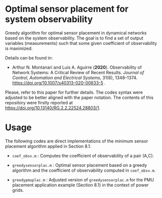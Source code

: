 # Optimal sensor placement for system observability
Greedy algorithm for optimal sensor placement in dynamical networks based on the system observability. The goal is to find a set of output variables (measurements) such that some given coefficient of observability is maximized. 

Details can be found in:
- Arthur N. Montanari and Luis A. Aguirre (**2020**). Observability of Network Systems: A Critical Review of Recent Results. *Journal of Control, Automation and Electrical Systems*, 31(6), 1348–1374. https://doi.org/10.1007/s40313-020-00633-5 .

Please, refer to this paper for further details. The codes syntax were adjusted to be better aligned with the paper notation. The contents of this repository were firstly reported at https://doi.org/10.13140/RG.2.2.22524.28803/1. 


# Usage

The following codes are direct implementations of the minimum sensor placement algorithm applied in Section 8.1.

- `coef_obsv.m`	: Computes the coefficient of observability of a pair (A,C).

- `greedysensorplac.m` : Optimal sensor placement based on a greedy algorithm and the coefficient of observability computed in `coef_obsv.m`.

- `greedypmuplac.m` : Adjusted version of `greedysensorplac.m` for the PMU placement application example (Section 8.1) in the context of power grids.

